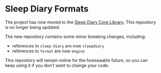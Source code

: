 # Sleep Diary Formats

The project has now moved to the [Sleep Diary Core Library](https://github.com/sleepdiary/core).  This repository is no longer being updated.

The new repository contains some minor breaking changes, including:

* references to `sleep-diary` are now `sleepdiary`
* references to `format` are now `engine`

This repository will remain online for the foreseaable future, so you can keep using it if you don't want to change your code.
